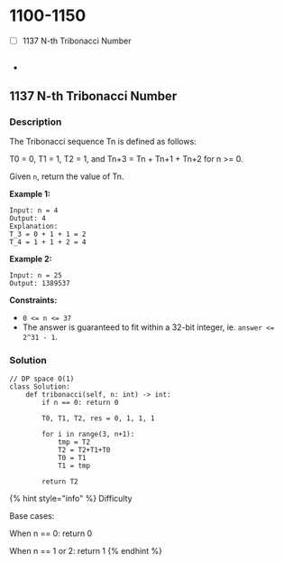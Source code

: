 # 1100-1150

* [ ] 1137 N-th Tribonacci Number
* ##

## 1137 N-th Tribonacci Number

### Description



The Tribonacci sequence Tn is defined as follows:&#x20;

T0 = 0, T1 = 1, T2 = 1, and Tn+3 = Tn + Tn+1 + Tn+2 for n >= 0.

Given `n`, return the value of Tn.

&#x20;

**Example 1:**

```
Input: n = 4
Output: 4
Explanation:
T_3 = 0 + 1 + 1 = 2
T_4 = 1 + 1 + 2 = 4
```

**Example 2:**

```
Input: n = 25
Output: 1389537
```

&#x20;

**Constraints:**

* `0 <= n <= 37`
* The answer is guaranteed to fit within a 32-bit integer, ie. `answer <= 2^31 - 1`.

### Solution

```
// DP space O(1)
class Solution:
    def tribonacci(self, n: int) -> int:
        if n == 0: return 0
        
        T0, T1, T2, res = 0, 1, 1, 1
        
        for i in range(3, n+1):
            tmp = T2
            T2 = T2+T1+T0
            T0 = T1
            T1 = tmp
        
        return T2
```

{% hint style="info" %}
Difficulty

Base cases:

When n == 0: return 0

When n == 1 or 2: return 1
{% endhint %}
